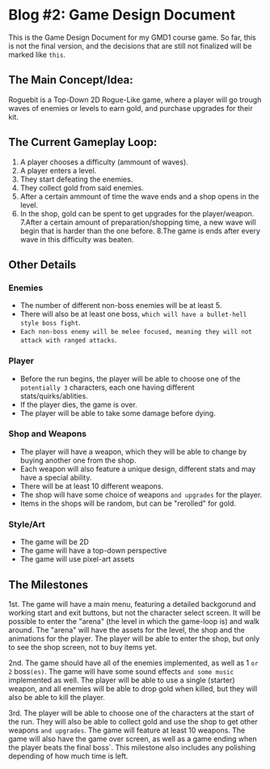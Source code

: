 # **Blog #2: Game Design Document**

This is the Game Design Document for my GMD1 course game. So far, this is not the final version, and the decisions that are still not finalized will be marked like `this`.

## **The Main Concept/Idea:**
Roguebit is a Top-Down 2D Rogue-Like game, where a player will go trough waves of enemies or levels to earn gold, and purchase upgrades for their kit.

## **The Current Gameplay Loop:**
1. A player chooses a difficulty (ammount of waves).
2. A player enters a level.
3. They start defeating the enemies.
4. They collect gold from said enemies.
5. After a certain ammount of time the wave ends and a shop opens in the level.
6. In the shop, gold can be spent to get upgrades for the player/weapon.
7.After a certain amount of preparation/shopping time, a new wave will begin that is harder than the one before.
8.The game is ends after every wave in this difficulty was beaten.

## **Other Details**
### Enemies
- The number of different non-boss enemies will be at least 5.
- There will also be at least one boss, `which will have a bullet-hell style boss fight`.
- `Each non-boss enemy will be melee focused, meaning they will not attack with ranged attacks`.

### Player
- Before the run begins, the player will be able to choose one of the `potentially 3` characters, each one having different stats/quirks/ablities.
- If the player dies, the game is over.
- The player will be able to take some damage before dying.

### Shop and Weapons
- The player will have a weapon, which they will be able to change by buying another one from the shop.
- Each weapon will also feature a unique design, different stats and may have a special ability.
- There will be at least 10 different weapons.
- The shop will have some choice of weapons `and upgrades` for the player.
- Items in the shops will be random, but can be "rerolled" for gold.

### Style/Art
- The game will be 2D
- The game will have a top-down perspective
- The game will use pixel-art assets

## The Milestones
1st. The game will have a main menu, featuring a detailed backgorund and working start and exit buttons, but not the character select screen.
It will be possible to enter the "arena" (the level in which the game-loop is) and walk around. The "arena" will have the assets for the level, the shop and the animations for the player.
The player will be able to enter the shop, but only to see the shop screen, not to buy items yet.

2nd. The game should have all of the enemies implemented, as well as 1 `or 2` boss`(es)`. The game will have some sound effects `and some music` implemented as well.
The player will be able to use a single (starter) weapon, and all enemies will be able to drop gold when killed, but they will also be able to kill the player. 

3rd. The player will be able to choose one of the characters at the start of the run. They will also be able to collect gold and use the shop to get other weapons `and upgrades`.
The game will feature at least 10 weapons.
The game will also have the game over screen, as well as a game ending when the player beats the final boss`.
This milestone also includes any polishing depending of how much time is left.

